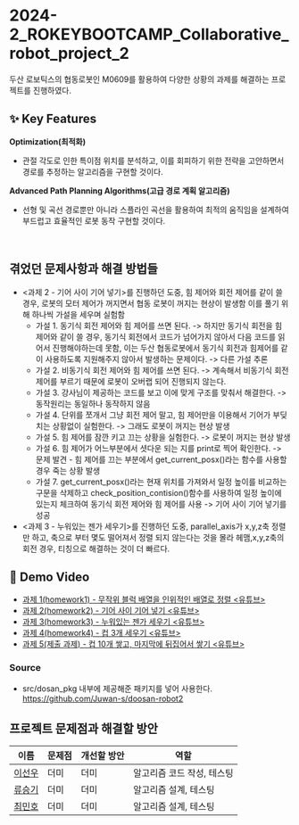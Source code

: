 # 2024-2_ROKEYBOOTCAMP_Collaborative_robot_project_2
두산 로보틱스의 협동로봇인 M0609를 활용하여 다양한 상황의 과제를 해결하는 프로젝트를 진행하였다.

## ✨ Key Features

**Optimization(최적화)**

- 관절 각도로 인한 특이점 위치를 분석하고, 이를 회피하기 위한 전략을 고안하면서 경로를 추정하는 알고리즘을 구현할 것이다.

**Advanced Path Planning Algorithms(고급 경로 계획 알고리즘)**

- 선형 및 곡선 경로뿐만 아니라 스플라인 곡선을 활용하여 최적의 움직임을 설계하여 부드럽고 효율적인 로봇 동작 구현할 것이다.

<br>

## 겪었던 문제사항과 해결 방법들

  - <과제 2 - 기어 사이 기어 넣기>를 진행하던 도중, 힘 제어와 회전 제어를 같이 쓸 경우, 로봇의 모터 제어가 꺼지면서 협동 로봇이 꺼지는 현상이 발생함 이를 풀기 위해 하나씩 가설을 세우며 실험함
    - 가설 1. 동기식 회전 제어와 힘 제어를 쓰면 된다. -> 하지만 동기식 회전을 힘 제어와 같이 쓸 경우, 동기식 회전에서 코드가 넘어가지 않아서 다음 코드를 읽어서 진행해야하는데 못함, 이는 두산 협동로봇에서 동기식 회전과 힘제어를 같이 사용하도록 지원해주지 않아서 발생하는 문제이다. -> 다른 가설 추론
    - 가설 2. 비동기식 회전 제어와 힘 제어를 쓰면 된다. -> 계속해서 비동기식 회전 제어를 부르기 때문에 로봇이 오버랩 되어 진행되지 않는다.
    - 가설 3. 강사님이 제공하는 코드를 보고 이에 맞게 구조를 맞춰서 해결한다. -> 동작원리는 동일하나 동작하지 않음
    - 가설 4. 단위를 쪼개서 그냥 회전 제어 말고, 힘 제어만을 이용해서 기어가 부딪치는 상황없이 실험한다. -> 그래도 로봇이 꺼지는 현상 발생
    - 가설 5. 힘 제어를 잠깐 키고 끄는 상황을 실험한다. -> 로봇이 꺼지는 현상 발생
    - 가설 6. 힘 제어가 어느부분에서 셧다운 되는 지를 print로 찍어 확인한다. -> 문제 발견 - 힘 제어를 끄는 부분에서 get_current_posx()라는 함수를 사용할 경우 죽는 상황 발생
    - 가설 7. get_current_posx()라는 현재 위치를 가져와서 일정 높이를 비교하는 구문을 삭제하고 check_position_contision()함수를 사용하여 일정 높이에 있는지 체크하여 동기식 회전 제어와 힘 제어를 사용  -> 기어 사이 기어 넣기를 성공
  - <과제 3 - 누워있는 젠가 세우기>를 진행하던 도중, parallel_axis가 x,y,z축 정렬만 하고, 축으로 부터 몇도 떨어져서 정렬 되지 않는다는 것을 몰라 헤맴,x,y,z축의 회전 경우, 티칭으로 해결하는 것이 더 빠르다.
## 🎥 Demo Video
  - [과제 1(homework1) - 무작위 블럭 배열을 인위적인 배열로 정렬 <유튜브>](https://youtu.be/ztsOVRzARyI)
  - [과제 2(homework2) - 기어 사이 기어 넣기 <유튜브>](https://youtu.be/jz2EHEQGh78)
  - [과제 3(homework3) - 누워있는 젠가 세우기 <유튜브>](https://youtu.be/uzCFj7mDgfo)
  - [과제 4(homework4) - 컵 3개 세우기 <유튜브>](https://youtu.be/pcc3xkfMvAg)
  - [과제 5(제출 과제) - 컵 10개 쌓고, 마지막에 뒤집어서 쌓기 <유튜브>](https://youtu.be/tilhtvge_kU)

### Source
 - src/dosan_pkg 내부에 제공해준 패키지를 넣어 사용한다.
https://github.com/Juwan-s/doosan-robot2

## 프로젝트 문제점과 해결할 방안
|이름|문제점|개선할 방안|역할|
|---|---|---|---|
|[이선우](https://github.com/malenwater)|더미|더미|알고리즘 코드 작성, 테스팅|
|[류승기](https://github.com/RyuSeunggi)|더미|더미|알고리즘 설계, 테스팅|
|[최민호](https://github.com/ccccmh)|더미|더미|알고리즘 설계, 테스팅|
